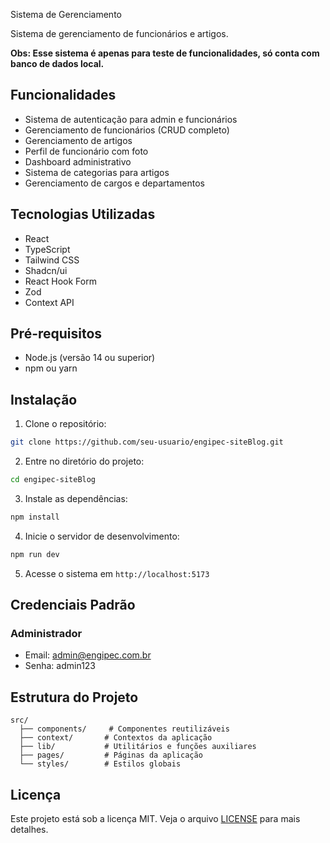 Sistema de Gerenciamento

Sistema de gerenciamento de funcionários e artigos.

**Obs: Esse sistema é apenas para teste de funcionalidades, só conta com banco de dados local.**

## Funcionalidades

- Sistema de autenticação para admin e funcionários
- Gerenciamento de funcionários (CRUD completo)
- Gerenciamento de artigos
- Perfil de funcionário com foto
- Dashboard administrativo
- Sistema de categorias para artigos
- Gerenciamento de cargos e departamentos

## Tecnologias Utilizadas

- React
- TypeScript
- Tailwind CSS
- Shadcn/ui
- React Hook Form
- Zod
- Context API

## Pré-requisitos

- Node.js (versão 14 ou superior)
- npm ou yarn

## Instalação

1. Clone o repositório:
```bash
git clone https://github.com/seu-usuario/engipec-siteBlog.git
```

2. Entre no diretório do projeto:
```bash
cd engipec-siteBlog
```

3. Instale as dependências:
```bash
npm install
```

4. Inicie o servidor de desenvolvimento:
```bash
npm run dev
```

5. Acesse o sistema em `http://localhost:5173`

## Credenciais Padrão

### Administrador
- Email: admin@engipec.com.br
- Senha: admin123

## Estrutura do Projeto

```
src/
  ├── components/     # Componentes reutilizáveis
  ├── context/       # Contextos da aplicação
  ├── lib/           # Utilitários e funções auxiliares
  ├── pages/         # Páginas da aplicação
  └── styles/        # Estilos globais
```



## Licença

Este projeto está sob a licença MIT. Veja o arquivo [LICENSE](LICENSE) para mais detalhes.

